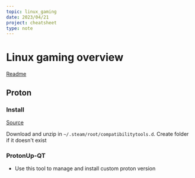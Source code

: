 ```yaml
---
topic: linux_gaming
date: 2023/04/21
project: cheatsheet
type: note
---
```


# Linux gaming overview
[Readme](../README.md)

## Proton
### Install
[Source](https://github.com/GloriousEggroll/proton-ge-custom/releases/) 

Download and unzip in ```~/.steam/root/compatibilitytools.d```. Create folder if it doesn't exist
### ProtonUp-QT
- Use this tool to manage and install custom proton version
